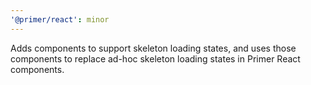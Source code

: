 ```yaml
---
'@primer/react': minor
---
```


Adds components to support skeleton loading states, and uses those components to replace ad-hoc skeleton loading states in Primer React components.

<!-- Changed components: SkeletonAvatar, SkeletonBox, SkeletonText -->
